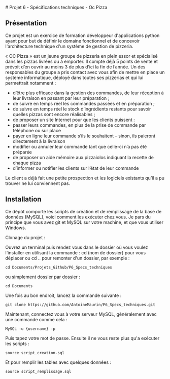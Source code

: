 ﻿﻿﻿﻿﻿﻿﻿﻿﻿﻿# Projet 6 - Spécifications techniques - Oc Pizza## PrésentationCe projet est un exercice de formation développeur d'applications python ayant pour but de définir le domaine fonctionnel et de concevoir l'architecture technique d'un système de gestion de pizzeria.« OC Pizza » est un jeune groupe de pizzeria en plein essor et spécialisé dans les pizzas livrées ou à emporter. Il compte déjà 5 points de vente et prévoit d’en ouvrir au moins 3 de plus d’ici la fin de l’année. Un des responsables du groupe a pris contact avec vous afin de mettre en place un système informatique, déployé dans toutes ses pizzerias et qui lui permettrait notamment :- d’être plus efficace dans la gestion des commandes, de leur réception à leur livraison en passant par leur préparation ;- de suivre en temps réel les commandes passées et en préparation ;- de suivre en temps réel le stock d’ingrédients restants pour savoir quelles pizzas sont encore réalisables ;- de proposer un site Internet pour que les clients puissent :- passer leurs commandes, en plus de la prise de commande par téléphone ou sur place- payer en ligne leur commande s’ils le souhaitent – sinon, ils paieront directement à la livraison- modifier ou annuler leur commande tant que celle-ci n’a pas été préparée- de proposer un aide mémoire aux pizzaiolos indiquant la recette de chaque pizza- d’informer ou notifier les clients sur l’état de leur commandeLe client a déjà fait une petite prospection et les logiciels existants qu’il a pu trouver ne lui conviennent pas.## InstallationCe dépôt comporte les scripts de création et de remplissage de la base de données (MySQL), voici comment les exécuter chez vous. Je pars du principe que vous avez git et MySQL sur votre machine, et que vous utiliser Windows.Clonage du projet :Ouvrez un terminal puis rendez vous dans le dossier où vous voulez l'installer en utilisant la commande : cd (nom de dossier) pour vous déplacer ou cd .. pour remonter d'un dossier, par exemple : ```cd Documents/Projets_Github/P6_Specs_techniques```ou simplement dossier par dossier :```cd Documents```Une fois au bon endroit, lancez la commande suivante :```git clone https://github.com/AntoineMaurin/P6_Specs_techniques.git```Maintenant, connectez vous à votre serveur MySQL, généralement avec une commande comme cela :```MySQL -u {username} -p```Puis tapez votre mot de passe.Ensuite il ne vous reste plus qu'a exécuter les scripts :```source script_creation.sql```Et pour remplir les tables avec quelques données : ```source script_remplissage.sql```